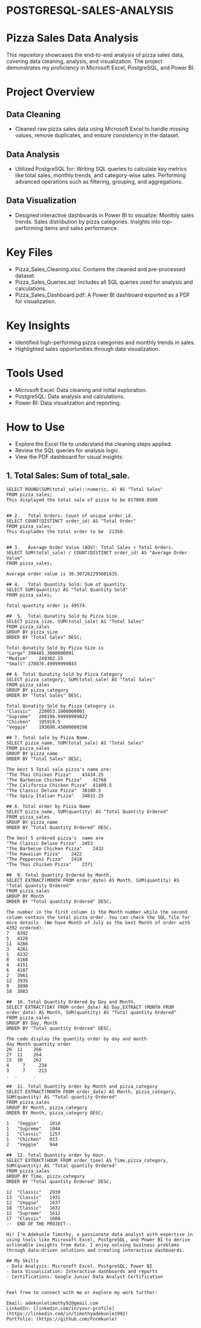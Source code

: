 # POSTGRESQL-SALES-ANALYSIS
# Pizza Sales Data Analysis
This repository showcases the end-to-end analysis of pizza sales data, covering data cleaning, analysis, and visualization. The project demonstrates my proficiency in Microsoft Excel, PostgreSQL, and Power BI.

# Project Overview
## Data Cleaning  
- Cleaned raw pizza sales data using Microsoft Excel to handle missing values, remove duplicates, and ensure consistency in the dataset.
## Data Analysis 
- Utilized PostgreSQL for:
Writing SQL queries to calculate key metrics like total sales, monthly trends, and category-wise sales.
Performing advanced operations such as filtering, grouping, and aggregations.
## Data Visualization
- Designed interactive dashboards in Power BI to visualize:
Monthly sales trends.
Sales distribution by pizza categories.
Insights into top-performing items and sales performance.
# Key Files
- Pizza_Sales_Cleaning.xlsx: Contains the cleaned and pre-processed dataset.
- Pizza_Sales_Queries.sql: Includes all SQL queries used for analysis and calculations.
- Pizza_Sales_Dashboard.pdf: A Power BI dashboard exported as a PDF for visualization.
# Key Insights
- Identified high-performing pizza categories and monthly trends in sales.
- Highlighted sales opportunities through data visualization.
# Tools Used
- Microsoft Excel: Data cleaning and initial exploration.
- PostgreSQL: Data analysis and calculations.
- Power BI: Data visualization and reporting.
# How to Use
- Explore the Excel file to understand the cleaning steps applied.
- Review the SQL queries for analysis logic.
- View the PDF dashboard for visual insights.

## 1.	Total Sales: Sum of total_sale.
```POSTGRESQL
SELECT ROUND(SUM(total_sale)::numeric, 4) AS "Total Sales"
FROM pizza_sales;
This displayed the total sale of pizza to be 817860.0500


## 2.	Total Orders: Count of unique order_id.
SELECT COUNT(DISTINCT order_id) AS "Total Order"
FROM pizza_sales;
This displades the total order to be  21350.


## 3.	Average Order Value (AOV): Total Sales ÷ Total Orders.
SELECT SUM(total_sale) / COUNT(DISTINCT order_id) AS "Average Order Value"
FROM pizza_sales;

Average order value is 38.307262295081635.

## 4.	Total Quantity Sold: Sum of quantity.
SELECT SUM(quantity) AS "Total Quantity Sold"
FROM pizza_sales;

Total quantity order is 49574.

##  5.	Total Qunatity Sold by Pizza Size.
SELECT pizza_size, SUM(total_sale) AS "Total Sales"
FROM pizza_sales
GROUP BY pizza_size
ORDER BY "Total Sales" DESC;

Total Qunatity Sold by Pizza Size is
"Large"	390401.3000000091
"Medium"	249382.25
"Small"	178076.49999999843

## 6. Total Qunatity Sold by Pizza Category
SELECT pizza_category, SUM(total_sale) AS "Total Sales"
FROM pizza_sales
GROUP BY pizza_category
ORDER BY "Total Sales" DESC;

Total Qunatity Sold by Pizza Category is 
"Classic"	220053.1000000001
"Supreme"	208196.99999999822
"Chicken"	195919.5
"Veggie"	193690.45000000298

## 7. Total sale by Pizza Name.
SELECT pizza_name, SUM(total_sale) AS "Total Sales"
FROM pizza_sales
GROUP BY pizza_name
ORDER BY "Total Sales" DESC;

The best 5 Total sale pizza's name are:
"The Thai Chicken Pizza"	43434.25
"The Barbecue Chicken Pizza"	42768
"The California Chicken Pizza"	41409.5
"The Classic Deluxe Pizza"	38180.5
"The Spicy Italian Pizza"	34831.25

## 8. Total order by Pizza Name
SELECT pizza_name, SUM(quantity) AS "Total Quantity Ordered"
FROM pizza_sales
GROUP BY pizza_name
ORDER BY "Total Quantity Ordered" DESC;

The best 5 ordered pizza's  name are
"The Classic Deluxe Pizza"	2453
"The Barbecue Chicken Pizza"	2432
"The Hawaiian Pizza"	2422
"The Pepperoni Pizza"	2418
"The Thai Chicken Pizza"	2371

##  9. Total Quantity Ordered by Month.
SELECT EXTRACT(MONTH FROM order_date) AS Month, SUM(quantity) AS "Total quantity Ordered"
FROM pizza_sales
GROUP BY Month
ORDER BY "Total quantity Ordered" DESC;

The number in the first column is the Month number while the second column contain the total pizza order. You can check the SQL file for more details  (We have Month of July as the best Month of order with 4392 ordered).
7	4392
5	4328
11	4266
3	4261
1	4232
8	4168
4	4151
6	4107
2	3961
12	3935
9	3890
10	3883

##  10. Total Quantity Ordered by Day and Month.
SELECT EXTRACT(DAY FROM order_date) AS Day,EXTRACT (MONTH FROM order_date) AS Month, SUM(quantity) AS "Total quantity Ordered"
FROM pizza_sales
GROUP BY Day, Month
ORDER BY "Total quantity Ordered" DESC;

The code display the quantity order by day and month
day Month quantity order
26	11	  266
27	11	  264
15	10	  262
4	  7	    234
3	  7     213
.  .      .

##  11. Total Quantity order by Month and pizza_category
SELECT EXTRACT(MONTH FROM order_date) AS Month, pizza_category, SUM(quantity) AS "Total quantity Ordered"
FROM pizza_sales
GROUP BY Month, pizza_category
ORDER BY Month, pizza_category DESC;

1	"Veggie"	1018
1	"Supreme"	1044
1	"Classic"	1257
1	"Chicken"	913
2	"Veggie"	944

##  12. Total Quantity order by Hour.
SELECT EXTRACT(HOUR FROM order_time) AS Time,pizza_category, SUM(quantity) AS "Total quantity Ordered"
FROM pizza_sales
GROUP BY Time, pizza_category
ORDER BY "Total quantity Ordered" DESC;

12	"Classic"	2039
13	"Classic"	1931
12	"Veggie"	1637
18	"Classic"	1632
12	"Supreme"	1612
17	"Classic"	1608
--  END OF THE PROJECT--

Hi! I'm Adekunle Timothy, a passionate data analyst with expertise in using tools like Microsoft Excel, PostgreSQL, and Power BI to derive actionable insights from data. I enjoy solving business problems through data-driven solutions and creating interactive dashboards.

## My Skills
- Data Analysis: Microsoft Excel, PostgreSQL, Power BI
- Data Visualization: Interactive dashboards and reports
- Certifications: Google Junior Data Analyst Certification


Feel free to connect with me or explore my work further:

Email: adekunletimothy92@gmail.com
LinkedIn: [linkedin.com/in/your-profile](https://linkedin.com/in/timothyadekunle1992)
Portfolio: (https://github.com/Formkunle)
